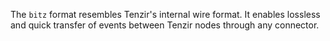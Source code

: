 The `bitz` format resembles Tenzir's internal wire format. It enables lossless
and quick transfer of events between Tenzir nodes through any connector.
